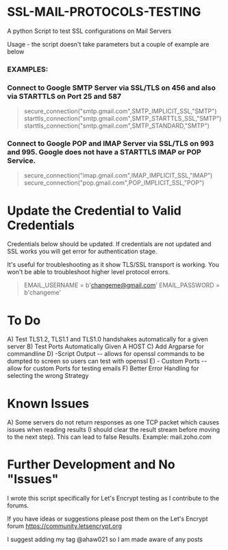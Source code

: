 # SSL-MAIL-PROTOCOLS-TESTING

A python Script to test SSL configurations on Mail Servers

Usage - the script doesn't take parameters but a couple of example are below

### EXAMPLES:

### Connect to Google SMTP Server via SSL/TLS on 456 and also via STARTTLS on Port 25 and 587

> secure_connection("smtp.gmail.com",SMTP_IMPLICIT_SSL,"SMTP")
starttls_connection("smtp.gmail.com",SMTP_STARTTLS_SSL,"SMTP")
starttls_connection("smtp.gmail.com",SMTP_STANDARD,"SMTP")

### Connect to Google POP and IMAP Server via SSL/TLS on 993 and 995. Google does not have a STARTTLS IMAP or POP Service. 

> secure_connection("imap.gmail.com",IMAP_IMPLICIT_SSL,"IMAP")
secure_connection("pop.gmail.com",POP_IMPLICIT_SSL,"POP")

# Update the Credential to Valid Credentials 

Credentials below should be updated. If credentials are not updated and SSL works you will get error for authentication stage. 

It's useful for troubleshooting as it show TLS/SSL transport is working. You won't be able to troubleshoot higher level protocol errors. 

> EMAIL_USERNAME = b'changeme@gmail.com'
EMAIL_PASSWORD = b'changeme'


# To Do

A) Test TLS1.2, TLS1.1 and TLS1.0 handshakes automatically for a given server
B) Test Ports Automatically Given A HOST
C) Add Argparse for commandline
D) -Script Output -- allows for openssl commands to be dumpted to screen so users can test with openssl
E) - Custom Ports -- allow for custom Ports for testing emails
F) Better Error Handling for selecting the wrong Strategy

# Known Issues 

A) Some servers do not return responses as one TCP packet which causes issues when reading results (I should clear the result stream before moving to the next step). This can lead to false Results. Example: mail.zoho.com

# Further Development and No "Issues"

I wrote this script specifically for Let's Encrypt testing as I contribute to the forums. 

If you have ideas or suggestions please post them on the Let's Encrypt forum https://community.letsencrypt.org

I suggest adding my tag @ahaw021 so I am made aware of any posts


